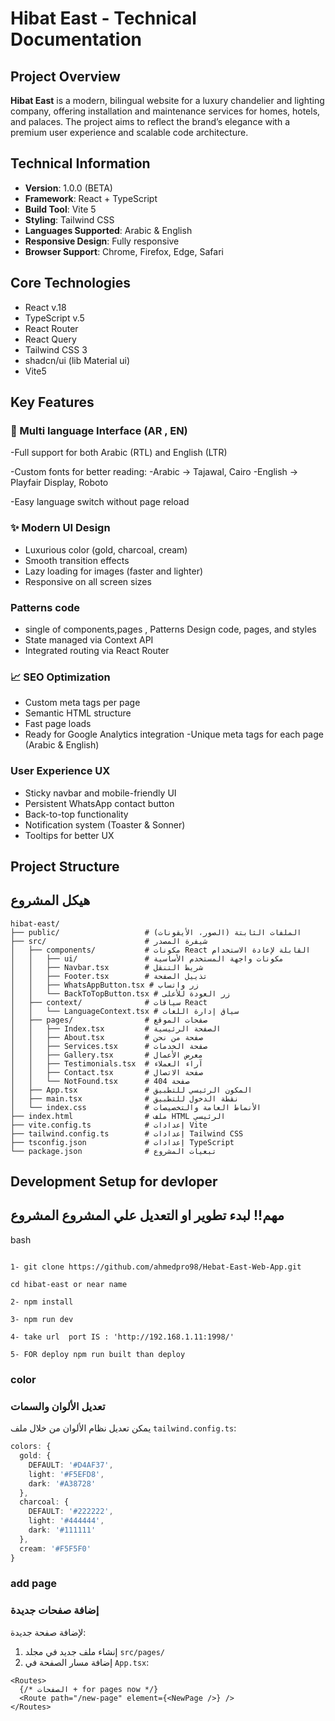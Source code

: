 # Hibat East - Technical Documentation

## Project Overview

**Hibat East** is a modern, bilingual website for a luxury chandelier and lighting company, offering installation and maintenance services for homes, hotels, and palaces. The project aims to reflect the brand’s elegance with a premium user experience and scalable code architecture.

##

## Technical Information

- **Version**: 1.0.0 (BETA) 
- **Framework**: React + TypeScript  
- **Build Tool**: Vite 5  
- **Styling**: Tailwind CSS  
- **Languages Supported**: Arabic & English  
- **Responsive Design**: Fully responsive  
- **Browser Support**: Chrome, Firefox, Edge, Safari

## Core Technologies

- React v.18
- TypeScript v.5
- React Router 
- React Query 
- Tailwind CSS 3
- shadcn/ui (lib Material ui)
- Vite5

## Key Features

### 🔄 Multi language Interface (AR , EN)

-Full support for both Arabic (RTL) and English (LTR)

-Custom fonts for better reading:
-Arabic → Tajawal, Cairo
-English → Playfair Display, Roboto

-Easy language switch without page reload


### ✨ Modern UI Design

- Luxurious color (gold, charcoal, cream)
- Smooth transition effects
- Lazy loading for images (faster and lighter)
- Responsive on all screen sizes

### Patterns code 

- single of  components,pages , Patterns Design code, pages, and styles
- State managed via Context API
- Integrated routing via React Router

### 📈 SEO Optimization
- Custom meta tags per page
- Semantic HTML structure
- Fast page loads
- Ready for Google Analytics integration
-Unique meta tags for each page (Arabic & English)

###  User Experience UX

- Sticky navbar and mobile-friendly UI
- Persistent WhatsApp contact button
- Back-to-top functionality
- Notification system (Toaster & Sonner)
- Tooltips for better UX


## Project Structure
## هيكل المشروع
```
hibat-east/
├── public/                   # الملفات الثابتة (الصور، الأيقونات)
├── src/                      # شيفرة المصدر
│   ├── components/           # مكونات React القابلة لإعادة الاستخدام
│   │   ├── ui/               # مكونات واجهة المستخدم الأساسية
│   │   ├── Navbar.tsx        # شريط التنقل
│   │   ├── Footer.tsx        # تذييل الصفحة
│   │   ├── WhatsAppButton.tsx # زر واتساب
│   │   └── BackToTopButton.tsx # زر العودة للأعلى
│   ├── context/              # سياقات React
│   │   └── LanguageContext.tsx # سياق إدارة اللغات
│   ├── pages/                # صفحات الموقع
│   │   ├── Index.tsx         # الصفحة الرئيسية
│   │   ├── About.tsx         # صفحة من نحن
│   │   ├── Services.tsx      # صفحة الخدمات
│   │   ├── Gallery.tsx       # معرض الأعمال
│   │   ├── Testimonials.tsx  # آراء العملاء
│   │   ├── Contact.tsx       # صفحة الاتصال
│   │   └── NotFound.tsx      # صفحة 404
│   ├── App.tsx               # المكون الرئيسي للتطبيق
│   ├── main.tsx              # نقطة الدخول للتطبيق
│   └── index.css             # الأنماط العامة والتخصيصات
├── index.html                # ملف HTML الرئيسي
├── vite.config.ts            # إعدادات Vite
├── tailwind.config.ts        # إعدادات Tailwind CSS
├── tsconfig.json             # إعدادات TypeScript
└── package.json              # تبعيات المشروع
```


## Development Setup for devloper
## مهم!!  لبدء تطوير او التعديل علي المشروع المشروع
bash

```

1- git clone https://github.com/ahmedpro98/Hebat-East-Web-App.git

cd hibat-east or near name

2- npm install

3- npm run dev

4- take url  port IS : 'http://192.168.1.11:1998/'

5- FOR deploy npm run built than deploy

```


### color
### تعديل الألوان والسمات
يمكن تعديل نظام الألوان من خلال ملف `tailwind.config.ts`:
```typescript
colors: {
  gold: {
    DEFAULT: '#D4AF37',
    light: '#F5EFD8',
    dark: '#A38728'
  },
  charcoal: {
    DEFAULT: '#222222',
    light: '#444444',
    dark: '#111111'
  },
  cream: '#F5F5F0'
}
```
### add page
### إضافة صفحات جديدة
لإضافة صفحة جديدة:
1. إنشاء ملف جديد في مجلد `src/pages/`
2. إضافة مسار الصفحة في `App.tsx`:
```tsx
<Routes>
  {/* الصفحات + for pages now */}
  <Route path="/new-page" element={<NewPage />} />
</Routes>
```

